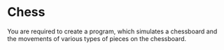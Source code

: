 # Chess
You are required to create a program, which simulates a chessboard and the movements of various types of pieces on the chessboard.
